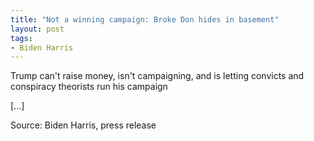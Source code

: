 ```yaml
---
title: "Not a winning campaign: Broke Don hides in basement"
layout: post
tags:
- Biden Harris
---
```


Trump can't raise money, isn't campaigning, and is letting convicts and conspiracy theorists run his campaign

[...]

Source: Biden Harris, press release
